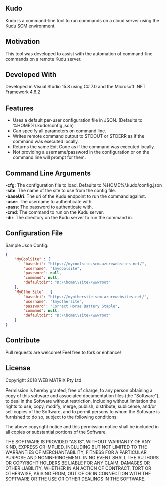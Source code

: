 ## Kudo
Kudo is a command-line tool to run commands on a cloud server using the Kudu SCM environment.

## Motivation
This tool was developed to assist with the automation of command-line commands on a remote Kudu server.

## Developed With
Developed in Visual Studio 15.8 using C# 7.0 and the Microsoft .NET Framework 4.6.2

## Features
* Uses a default per-user configuration file in JSON. (Defaults to %HOME%/.kudo/config.json)
* Can specify all parameters on command line.
* Writes remote command output to STDOUT or STDERR as if the command was executed locally.
* Returns the same Exit Code as if the command was executed locally.
* Not providing a username/password in the configuration or on the command line will prompt for them.

## Command Line Arguments
**-cfg**: The configuration file to load. Defaults to %HOME%/.kudo/config.json\
**-site**: The name of the site to use from the config file.\
**-baseUri**: The uri of the Kudu endpoint to run the command against.\
**-user**: The username to authenticate with.\
**-pass**: The password to authenticate with.\
**-cmd**: The command to run on the Kudu server.\
**-dir**: The directory on the Kudu server to run the command in.

## Configuration File
Sample Json Config:
```json
{
	"MyCoolSite" : {
		"baseUri": "https://mycoolsite.scm.azurewebsites.net/",
		"username": "$mycoolsite",
		"password": null,
		"command": null,
		"defaultdir": "D:\\home\\site\\wwwroot"
	},
	"MyOtherSite" : {
		"baseUri": "https://myothersite.scm.azurewebsites.net/",
		"username": "$myothersite",
		"password": "Correct Horse Battery Staple",
		"command": null,
		"defaultdir": "D:\\home\\site\\wwwroot"
	}
}
```

## Contribute
Pull requests are welcome! Feel free to fork or enhance!

## License
Copyright 2018 WEB MATRIX Pty Ltd

Permission is hereby granted, free of charge, to any person obtaining a copy of this software and associated documentation files (the "Software"),
to deal in the Software without restriction, including without limitation the rights to use, copy, modify, merge, publish, distribute, sublicense,
and/or sell copies of the Software, and to permit persons to whom the Software is furnished to do so, subject to the following conditions:

The above copyright notice and this permission notice shall be included in all copies or substantial portions of the Software.

THE SOFTWARE IS PROVIDED "AS IS", WITHOUT WARRANTY OF ANY KIND, EXPRESS OR IMPLIED, INCLUDING BUT NOT LIMITED TO THE WARRANTIES OF MERCHANTABILITY,
FITNESS FOR A PARTICULAR PURPOSE AND NONINFRINGEMENT. IN NO EVENT SHALL THE AUTHORS OR COPYRIGHT HOLDERS BE LIABLE FOR ANY CLAIM, DAMAGES OR OTHER
LIABILITY, WHETHER IN AN ACTION OF CONTRACT, TORT OR OTHERWISE, ARISING FROM, OUT OF OR IN CONNECTION WITH THE SOFTWARE OR THE USE OR OTHER DEALINGS
IN THE SOFTWARE.